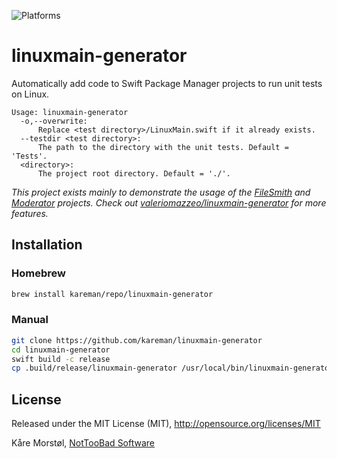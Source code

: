 ![Platforms](https://img.shields.io/badge/platforms-macOS%20%7C%20Linux-lightgrey.svg)

# linuxmain-generator

Automatically add code to Swift Package Manager projects to run unit tests on Linux.

```text
Usage: linuxmain-generator
  -o,--overwrite:
      Replace <test directory>/LinuxMain.swift if it already exists.
  --testdir <test directory>:
      The path to the directory with the unit tests. Default = 'Tests'.
  <directory>:
      The project root directory. Default = './'.
```

_This project exists mainly to demonstrate the usage of the [FileSmith](https://github.com/kareman/FileSmith) and [Moderator](https://github.com/kareman/Moderator) projects. Check out [valeriomazzeo/linuxmain-generator](https://github.com/kareman/Moderator) for more features._

## Installation

### Homebrew
```bash
brew install kareman/repo/linuxmain-generator
```

### Manual
```bash
git clone https://github.com/kareman/linuxmain-generator
cd linuxmain-generator
swift build -c release
cp .build/release/linuxmain-generator /usr/local/bin/linuxmain-generator
```

## License

Released under the MIT License (MIT), http://opensource.org/licenses/MIT

Kåre Morstøl, [NotTooBad Software](http://nottoobadsoftware.com)

